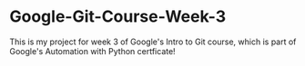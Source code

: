 # Google-Git-Course-Week-3

This is my project for week 3 of Google's Intro to Git course, which is part of Google's Automation with Python certficate!
